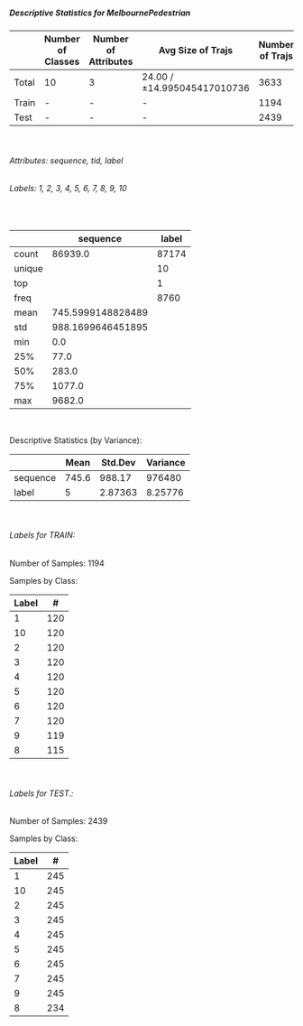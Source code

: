 ##### Descriptive Statistics for MelbournePedestrian


|       |   Number of Classes |   Number of Attributes |           Avg Size of Trajs |   Number of Trajs | Hold-out   |   Number of Points |   Longest Size |   Shortest Size |
|-------|---------------------|------------------------|-----------------------------|-------------------|------------|--------------------|----------------|-----------------|
| Total | 10                  | 3                      | 24.00 / ±14.995045417010736 | 3633              | 100%       |              87174 |             24 |              24 |
| Train | -                   | -                      | -                           | 1194              | 32.87%     |              28656 |             24 |              24 |
| Test  | -                   | -                      | -                           | 2439              | 67.13%     |              58518 |             24 |               9 |

&nbsp;

###### Attributes: sequence, tid, label


###### Labels: 1, 2, 3, 4, 5, 6, 7, 8, 9, 10

&nbsp;

|        | sequence          | label   |
|--------|-------------------|---------|
| count  | 86939.0           | 87174   |
| unique |                   | 10      |
| top    |                   | 1       |
| freq   |                   | 8760    |
| mean   | 745.5999148828489 |         |
| std    | 988.1699646451895 |         |
| min    | 0.0               |         |
| 25%    | 77.0              |         |
| 50%    | 283.0             |         |
| 75%    | 1077.0            |         |
| max    | 9682.0            |         |

&nbsp;

Descriptive Statistics (by Variance): 


|          |   Mean |   Std.Dev |     Variance |
|----------|--------|-----------|--------------|
| sequence |  745.6 | 988.17    | 976480       |
| label    |    5   |   2.87363 |      8.25776 |

&nbsp;

###### Labels for TRAIN:


Number of Samples: 1194
Samples by Class:
|   Label |   # |
|---------|-----|
|       1 | 120 |
|      10 | 120 |
|       2 | 120 |
|       3 | 120 |
|       4 | 120 |
|       5 | 120 |
|       6 | 120 |
|       7 | 120 |
|       9 | 119 |
|       8 | 115 |

&nbsp;

###### Labels for TEST.:


Number of Samples: 2439
Samples by Class:
|   Label |   # |
|---------|-----|
|       1 | 245 |
|      10 | 245 |
|       2 | 245 |
|       3 | 245 |
|       4 | 245 |
|       5 | 245 |
|       6 | 245 |
|       7 | 245 |
|       9 | 245 |
|       8 | 234 |
